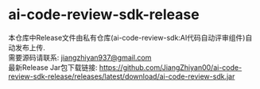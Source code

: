 # ai-code-review-sdk-release
本仓库中Release文件由私有仓库(ai-code-review-sdk:AI代码自动评审组件)自动发布上传.
<br/>
需要源码请联系: jiangzhiyan937@gmail.com
<br/>
最新Release Jar包下载链接: https://github.com/JiangZhiyan00/ai-code-review-sdk-release/releases/latest/download/ai-code-review-sdk.jar
